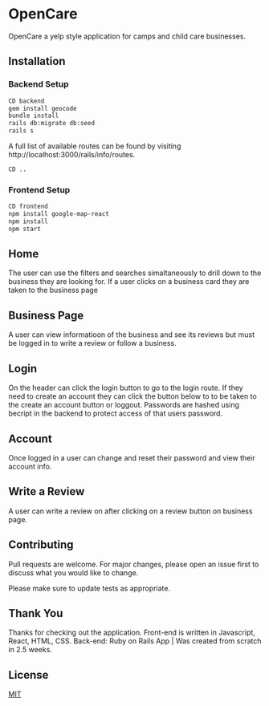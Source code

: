 # OpenCare


OpenCare a yelp style application for camps and child care businesses.

## Installation

### Backend Setup

```bash
CD backend
gem install geocode 
bundle install
rails db:migrate db:seed
rails s

```

A full list of available routes can be found by visiting http://localhost:3000/rails/info/routes.

```bash
CD ..
```

### Frontend Setup

```bash
CD frontend
npm install google-map-react 
npm install
npm start
```

## Home 

The user can use the filters and searches simaltaneously to drill down to the business they are looking for. If a user clicks on a business card they are taken to the business page 

## Business Page

A user can view informatioon of the business and see its reviews but must be logged in to write a review or follow a business. 

## Login
On the header can click the login button to go to the login route.  If they need to create an account they can click the button below to to be taken to the create an account button or loggout. Passwords are hashed using becript in the backend to protect access of that users password. 

## Account
Once logged in a user can change and reset their password and view their account info. 

## Write a Review

A user can write a review on after clicking on a review button on business page. 

## Contributing
Pull requests are welcome. For major changes, please open an issue first to discuss what you would like to change.

Please make sure to update tests as appropriate.

## Thank You 
Thanks for checking out the application. Front-end is written in Javascript, React, HTML, CSS. Back-end: Ruby on Rails App | Was created from scratch in 2.5 weeks. 

## License
[MIT](https://choosealicense.com/licenses/mit/)